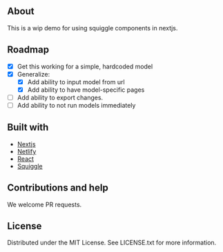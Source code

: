 ## About

This is a wip demo for using squiggle components in nextjs.

## Roadmap

- [x] Get this working for a simple, hardcoded model
- [x] Generalize:
  - [x] Add ability to input model from url
  - [x] Add ability to have model-specific pages
- [ ] Add ability to export changes.
- [ ] Add ability to not run models immediately

## Built with

- [Nextjs](https://nextjs.org/)
- [Netlify](https://github.com/netlify/netlify-plugin-nextjs/#readme)
- [React](https://reactjs.org/)
- [Squiggle](https://www.squiggle-language.com/)


## Contributions and help

We welcome PR requests.

## License

Distributed under the MIT License. See LICENSE.txt for more information.